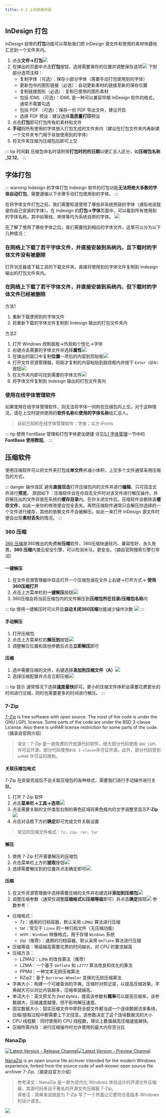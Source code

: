 ```yaml
---
title: 6.1 上交排版作品
---
```


## InDesign 打包
InDesign 自带的**打包**功能可以帮助我们把 InDesign 源文件和使用的素材快捷地汇总到一个文件夹内。

1. 点击**文件->打包**![](../data/073c4599ef5fcc15e08798c45ee576b3_MD5.jpg)
2. 在弹出的页面中点击**打包**按钮，选择需要保存的位置并调整保存选项![](../data/ad8f516f5b86bcc96e800346d7cf1a77_MD5.jpg)
    下附部分选项注释：
    - 复制字体（可选）：保存小部分字体（需要手动打包使用到的字体）
    - 更新包中的图形链接（必选）：自动更新素材的链接至新的保存位置
    - 复制链接图形（必选）：复制已使用的图形素材
    - 包括 IDML（可选）：IDML 是一种可以兼容早期 InDesign 软件的格式，通常不需要勾选
    - 包括 PDF （可选）：保存一份 PDF 导出文件，建议开启
    - 选择 PDF 预设：建议选择**高质量打印**预设
3. 点击**打包**即可打包所有的素材和文件
4. **手动**将所有使用的字体放入打包生成的文件夹内（建议在打包文件夹内再新建一个文件夹专门用于存放使用到的字体）
5. 将文件夹压缩为压缩包后即可上交

::: tip 时间戳
压缩包命名时请附带**打包时的的日期**以便汇总人区分，如**压缩包名称_12.12**。
:::

## 字体打包
::: warning Indesign 的字体打包
Indesign 软件的打包功能**无法将绝大多数的字体自动打包**，需要遵循以下步骤手动打包使用到的字体。
:::

在将字体文件打包之前，我们需要知道使用了哪些非系统预装的字体（通俗地说就是你自己安装的字体）。在 Indesign 的**打包->字体**页面中，可以看到所有使用到的字体名称。其中如等线、宋体等均为系统自带的字体。
![](../data/image/6.1-1700322557652.jpeg)

在了解了使用了哪些字体之后，我们需要找到相应的字体文件。这里可以分为以下几种情况：

### 在网络上下载了若干字体文件，并直接安装到系统内，且下载时的字体文件**没有被删除**
打开浏览器或下载工具的下载文件夹，直接将使用到的字体文件复制到 Indesign 输出的打包文件夹内。

### 在网络上下载了若干字体文件，并直接安装到系统内，但下载时的字体文件**已经被删除**
方法1
1. 重新下载使用到的字体文件
2. 将重新下载的字体文件复制到 Indesign 输出的打包文件夹内

方法2
1. 打开 Windows 控制面板->外观和个性化->字体
2. 右键点击需要的字体文件并选择**属性**![](../data/image/6.1-1700321863703.jpeg)
3. 在弹出的窗口中复制**位置**一项后的内容到剪贴板![](../data/image/6.1-1700321875724.jpeg)
4. 打开文件资源管理器，将刚才复制的内容粘贴到路径框内并按下 `Enter（回车）` 按钮![](../data/image/6.1-1700321954493.jpeg)
5. 在文件夹内即可找到需要的字体文件![](../data/image/6.1-1700322018682.jpeg)
6. 将字体文件复制到 Indesign 输出的打包文件夹内

### 使用在线字体管理软件
如果使用在线字体管理软件，则无法将字体一同附在压缩包内上交。对于这种情况，请在上交时提供使用的**软件名称**和**使用的字体名称**给汇总人。

> 目前已知的在线字体管理软件：字由；以方·iFonts

::: tip 使用 FontBase 管理和打包字体更加便捷
详见[5.1 字体管理](../ChapterNo5/5.1.md#fontbase-使用教程)一节中的 **FontBase 使用教程**。
:::

## 压缩软件
使用压缩软件可以将文件夹打包成**单文件**并减小体积，上交多个文件通常采用压缩包的方式。

::: danger 操作误区
避免**直接双击**打开压缩包内的文件并进行**编辑**，只可双击文件进行**预览**。
原因如下：压缩软件会在你双击文件时对该文件进行解压操作，并将解压出的文件存放在系统的**缓存目录**内。在你关闭文件后，压缩软件会删除该**缓存文件**，如此一来你的修改便会完全丢失。再然压缩软件通常只会解压你选择的一个文件进行缓存，其他的依赖文件不会被解压。如此一来打开 InDesign 源文件时便会出现**素材丢失**的情况。
:::

### 360 压缩
[360 压缩](https://yasuo.360.cn/index.html)是360推出的免费解**压缩**软件，360压缩快速轻巧、兼容性好、永久免费。**360 压缩**内置云安全引擎，可以检测木马，更安全。（摘自官网搜索引擎引导词）
#### 一键解压
1. 在文件资源管理器中双击打开一个压缩包或在文件上右键->打开方式-> **使用360压缩打开**
2. 点击上方菜单栏的**一键解压**按钮![](../data/Pastedimage20230730110510.jpg)
3. 360压缩会将当前压缩包内的文件解压到**压缩包所在目录/压缩包名称**内

::: tip
使用一键解压时可以开启**自动关闭360压缩**功能减少操作次数
![](../data/Pastedimage20230730110628.jpg)
:::

#### 手动解压
1. 打开压缩包
2. 点击上方菜单栏的**解压到**按钮![](../data/Pastedimage20230730111057.jpg)
3. 调整解压位置和其他参数后点击**立即解压**即可

#### 压缩
1. 选中需要压缩的文件，右键选择**添加到压缩文件（A）**![](../data/Pastedimage20230730113507.jpg)
2. 选择压缩配置并点击立即压缩![](../data/Pastedimage20230730113538.jpg)

::: tip 提示
通常情况下选择**速度最快**即可。更小的压缩文件体积会需要花费更长的时间进行压缩，同时也需要更多的时间进行解压。
:::

### 7-Zip
[7-Zip](https://www.7-zip.org/) is free software with open source. The most of the code is under the GNU LGPL license. Some parts of the code are under the BSD 3-clause License. Also there is unRAR license restriction for some parts of the code. （摘录自官网介绍）
> 译文：7-Zip 是一款免费的开放源代码软件。绝大部分代码使用 `GNU LGPL` 许可证开源。部分代码使用`BSD 3-clause`许可证开源。此外，部分代码受到 `unRAR` 许可证的限制。

#### 关联压缩包格式
7-Zip 在安装完成后不会关联压缩包的各种格式，需要我们进行手动操作进行关联。
1. 打开 7-Zip 软件
2. 点击**菜单栏->工具->选项**![](../data/Pastedimage20230730115731.jpg)
3. 点击需要关联的文件类型右侧的黄色区域将黄色框内的文字调整至显示**7-Zip**![](../data/Pastedimage20230730115914.jpg)
4. 点击对话框下方的**确定**即可完成文件关联设置
> 常见的压缩文件格式：`7z`、`zip`、`rar`、`tar`


#### 解压
1. 使用 7-Zip 打开需要解压的压缩包
2. 点击菜单栏上方的**提取**按钮![](../data/Pastedimage20230730120811.jpg)
3. 选择需要解压到的位置并点击确定即可![](../data/Pastedimage20230730120855.jpg)

#### 压缩
1. 在文件资源管理器中选择需要压缩的文件并右键选择**添加到压缩包**![](../data/Pastedimage20230730121002.jpg)
2. 调整压缩参数（通常仅调整**压缩格式**和**压缩等级**即可）并点击**确定**按钮![](../data/Pastedimage20230730121113.jpg)
参数参考：
- 压缩格式：
	- 7z：通用的归档容器，默认采用 `LZMA2` 算法进行压缩
	- tar：常见于 `Linux` 的一种归档文件（无压缩功能）
	- wim：`Windows` 映像格式，用于存储 `Windows` 系统
	- zip（推荐）：通用的归档容器，默认采用 `Deflate` 算法进行压缩
- 压缩等级：等级越高需要花费的时间越长，对 CPU 的要求越高
- 压缩方法：
	- LZMA2：`LZMA` 的改良算法（推荐）
	- LZMA：一个基于 `Deflate` 和 `LZ777` 算法改良和优化的算法
	- PPMd：一种文本无损压缩算法
	- BZip2：基于 `Burrorws-Wheeler` 变换的无损压缩算法
- 字典大小：构建一个可被查询的字典，压缩时对照记录，以提高压缩效果，字典越大可以对比内容越多，压缩率就越高。
- 单词大小：英文原文为 *fast bytes*，提高该参数有**概率**可以提高压缩率。该参数越大，压缩速度越慢，但不影响解压速度。
- 固实数据大小：固实压缩文件中即将全部文件都当成一个连续数据流来看待，压缩/提取过程中都需要上下文信息，该参数决定了这个连续数据流的大小
- CPU 线程数：同时使用的 CPU 线程数，理论上数值越高压缩速度越快。
- 压缩所需内存：进行压缩操作时允许使用的最大内存百分比

### NanaZip
[![Latest Version - Release Channel](https://img.shields.io/github/v/release/M2Team/NanaZip?display_name=release&sort=date&color=%23a4a61d)](https://github.com/M2Team/NanaZip/releases/latest)[![Latest Version - Preview Channel](https://img.shields.io/github/v/release/M2Team/NanaZip?include_prereleases&display_name=release&sort=date&color=%23a4a61d)](https://github.com/M2Team/NanaZip/releases)

[NanaZip](https://apps.microsoft.com/store/detail/nanazip/) is an open source file archiver intended for the modern Windows experience, forked from the source code of well-known open source file archiver 7-Zip.（摘录自官方介绍）
> 参考译文：NanaZip 是一款为现代化 Windows 体验设计的开源文件压缩器，其源代码来自于著名的开源文件压缩器 7-Zip。  
> 译者注：简单来说就是为 7-Zip 写了一个界面让它更符合高版本 Windows 的设计语言。

![](../data/Pastedimage20230730115308.jpg)
